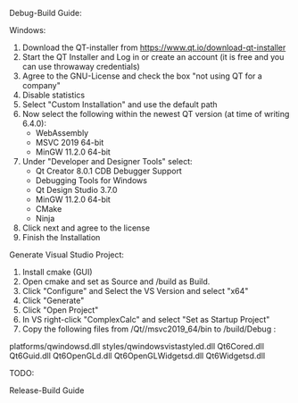 Debug-Build Guide:

Windows:

1. Download the QT-installer from https://www.qt.io/download-qt-installer
2. Start the QT Installer and Log in or create an account (it is free and you can use throwaway credentials)
3. Agree to the GNU-License and check the box "not using QT for a company"
4. Disable statistics
5. Select "Custom Installation" and use the default path
6. Now select the following within the newest QT version (at time of writing 6.4.0):
    * WebAssembly
    * MSVC 2019 64-bit
    * MinGW 11.2.0 64-bit
7. Under "Developer and Designer Tools" select:
    * Qt Creator 8.0.1 CDB Debugger Support
    * Debugging Tools for Windows
    * Qt Design Studio 3.7.0
    * MinGW 11.2.0 64-bit
    * CMake
    * Ninja
8. Click next and agree to the license
9. Finish the Installation


Generate Visual Studio Project:

1. Install cmake (GUI)
2. Open cmake and set <Project-Path> as Source and <Project-Path>/build as Build.
3. Click "Configure" and Select the VS Version and select "x64"
4. Click "Generate"
5. Click "Open Project"
6. In VS right-click "ComplexCalc" and select "Set as Startup Project"
7. Copy the following files from <Install-Dir>/Qt/<Version>/msvc2019_64/bin to <Project-Path>/build/Debug :

platforms/qwindowsd.dll
styles/qwindowsvistastyled.dll
Qt6Cored.dll
Qt6Guid.dll
Qt6OpenGLd.dll
Qt6OpenGLWidgetsd.dll
Qt6Widgetsd.dll


TODO:

Release-Build Guide